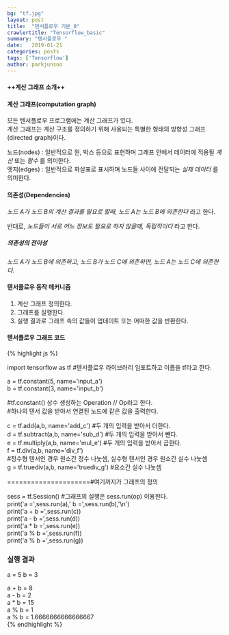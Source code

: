 ```yaml
---
bg: "tf.jpg"
layout: post
title:  "텐서플로우 기본_0"
crawlertitle: "Tensorflow_basic"
summary: "텐서플로우 "
date:   2019-01-21 
categories: posts
tags: ['Tensorflow']
author: parkjunsoo
---
```


  

#### ++계산 그래프 소개++




#### 계산 그래프(computation graph)

모든 텐서플로우 프로그램에는 계산 그래프가 있다.  
계산 그래프는 계산 구조를 정의하기 위해 사용되는 특별한 형태의 방향성 그래프(directed graph)이다.  

노드(nodes) : 일반적으로 원, 박스 등으로 표현하며 그래프 안에서 데이터에 적용될 _계산_ 또는 _함수_ 를 의미한다.  
엣지(edges) : 일반적으로 화살표로 표시하며 노드들 사이에 전달되는 _실제 데이터_ 를 의미한다.  

#### 의존성(Dependencies)  

_노드 A가 노드 B의 계산 결과를 필요로 할때, 노드 A는 노드 B에 의존한다_ 라고 한다.

반대로, _노드들이 서로 어느 정보도 필요로 하지 않을때, 독립적이다_ 라고 한다.

##### 의존성의 전이성

_노드 A가 노드 B에 의존하고, 노드 B가 노드 C에 의존하면, 노드 A는 노드 C에 의존한다._


#### 텐서플로우 동작 메커니즘

1. 계산 그래프 정의한다.   
2. 그래프를 실행한다.  
3. 실행 결과로 그래프 속의 값들이 업데이트 또는 어떠한 값을 반환한다.  
    
    
    
    
    
#### 텐서플로우 그래프 코드


{% highlight js %}

import tensorflow as tf #텐서플로우 라이브러리 임포트하고 이름을 tf라고 한다.  

a = tf.constant(5, name='input_a')  
b = tf.constant(3, name='input_b')  

#tf.constant() 상수 생성하는 Operation // Op라고 한다.  
#하나의 텐서 값을 받아서 연결된 노드에 같은 값을 출력한다.   

c = tf.add(a,b, name='add_c')  #두 개의 입력을 받아서 더한다.  
d = tf.subtract(a,b, name='sub_d')  #두 개의 입력을 받아서 뺀다.  
e = tf.multiply(a,b, name='mul_e')  #두 개의 입력을 받아서 곱한다.  
f = tf.div(a,b, name='div_f')  
#정수형 텐서인 경우 원소간 정수 나눗셈, 실수형 텐서인 경우 원소간 실수 나눗셈  
g = tf.truediv(a,b, name='truediv_g') #요소간 실수 나눗셈  

=====================#여기까지가 그래프의 정의

sess = tf.Session()  #그래프의 실행은 sess.run(op) 이용한다.  
print('a =',sess.run(a),'  b =',sess.run(b),'\n')  
print('a + b =',sess.run(c))      
print('a - b =',sess.run(d))  
print('a * b =',sess.run(e))  
print('a % b =',sess.run(f))    
print('a % b =',sess.run(g))  


### 실행 결과 ###  

a = 5   b = 3  

a + b = 8   
a - b = 2  
a * b = 15  
a % b = 1  
a % b = 1.6666666666666667  
{% endhighlight %}
